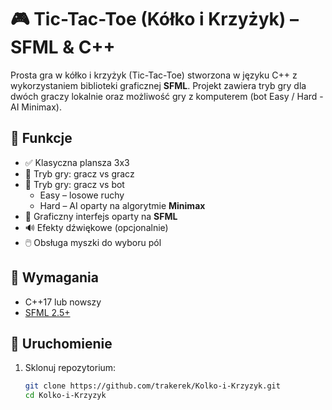 # 🎮 Tic-Tac-Toe (Kółko i Krzyżyk) – SFML & C++

Prosta gra w kółko i krzyżyk (Tic-Tac-Toe) stworzona w języku C++ z wykorzystaniem biblioteki graficznej **SFML**. Projekt zawiera tryb gry dla dwóch graczy lokalnie oraz możliwość gry z komputerem (bot Easy / Hard - AI Minimax).

## 🧩 Funkcje

- ✅ Klasyczna plansza 3x3
- 👤 Tryb gry: gracz vs gracz
- 🤖 Tryb gry: gracz vs bot
  - Easy – losowe ruchy
  - Hard – AI oparty na algorytmie **Minimax**
- 🎨 Graficzny interfejs oparty na **SFML**
- 🔊 Efekty dźwiękowe (opcjonalnie)
- 🖱️ Obsługa myszki do wyboru pól

## 🔧 Wymagania

- C++17 lub nowszy
- [SFML 2.5+](https://www.sfml-dev.org/download.php)

## 🚀 Uruchomienie

1. Sklonuj repozytorium:

   ```bash
   git clone https://github.com/trakerek/Kolko-i-Krzyzyk.git
   cd Kolko-i-Krzyzyk

